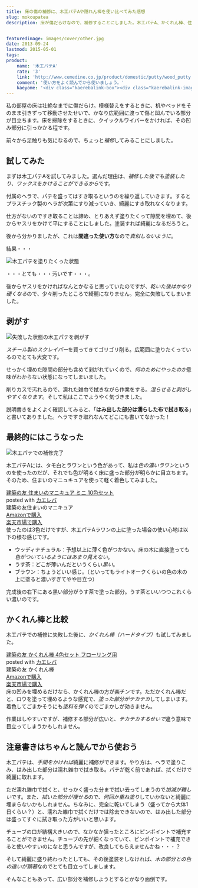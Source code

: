 ```yaml
---
title: 床の傷の補修に、木工パテAや隠れん棒を使い比べてみた感想
slug: mokoupatea
description: 床が傷だらけなので、補修することにしました。木工パテA、かくれん棒、住まいのマニキュアなどを使って補修しました。手間がかかりますが木工パテを使うのが一番きれいに仕上がると思います。それぞれの使い勝手や違いなどを簡単に書いてみました。


featuredimage: images/cover/other.jpg
date: 2013-09-24
lastmod: 2015-05-01
tags: 
product:
    name: '木工パテA'
    rate: '3'
    link: 'http://www.cemedine.co.jp/product/domestic/putty/wood_putty.html'
    comment: '使い方をよく読んでから使いましょう。'
    kaeyome: '<div class="kaerebalink-box"><div class="kaerebalink-image"><a href="http://www.amazon.co.jp/exec/obidos/ASIN/B000TGHQZW/illusionspace-22/ref=nosim/" rel="nofollow" target="_blank"><img src="http://ecx.images-amazon.com/images/I/51kRPpnzbiL._SL160_.jpg" style="border: none;" /></a></div><div class="kaerebalink-info"><div class="kaerebalink-name"><a href="http://www.amazon.co.jp/exec/obidos/ASIN/B000TGHQZW/illusionspace-22/ref=nosim/" rel="nofollow" target="_blank">セメダイン 木工パテA ラワン P50ml HC-152[HTRC 4.1]</a><div class="kaerebalink-powered-date">posted with <a href="http://kaereba.com" rel="nofollow" target="_blank">カエレバ</a></div></div><div class="kaerebalink-detail"> セメダイン     </div><div class="kaerebalink-link1"><div class="shoplinkamazon"><a href="http://www.amazon.co.jp/gp/search?keywords=P50ml%20HC-152&__mk_ja_JP=%83J%83%5E%83J%83i&tag=illusionspace-22" rel="nofollow" target="_blank" title="アマゾン" >Amazonで購入</a></div><div class="shoplinkrakuten"><a href="http://hb.afl.rakuten.co.jp/hgc/0e95387f.f2aef20d.0e953880.25e412bd/?pc=http%3A%2F%2Fsearch.rakuten.co.jp%2Fsearch%2Fmall%2FP50ml%2520HC-152%2F-%2Ff.1-p.1-s.1-sf.0-st.A-v.2%3Fx%3D0%26scid%3Daf_ich_link_urltxt%26m%3Dhttp%3A%2F%2Fm.rakuten.co.jp%2F" rel="nofollow" target="_blank" title="楽天市場" >楽天市場で購入</a></div></div></div><div class="booklink-footer" style="clear: left"></div></div>'
---
```


私の部屋の床は壮絶なまでに傷だらけ。模様替えをするときに、机やベッドをそのまま引きずって移動させたせいで、かなり広範囲に渡って傷と凹んでいる部分が目立ちます。床を掃除をするときに、クイックルワイパーをかければ、その凹み部分に引っかかる程です。

前々から足触りも気になるので、ちょっと<em>補修</em>してみることにしました。


## 試してみた


まずは木工パテAを試してみました。選んだ理由は、<em>補修した後でも塗装したり、ワックスをかけることができるから</em>です。

付属のヘラで、パテを盛ってはすき取るというのを繰り返していきます。するとプラスチック製のヘラが次第にすり減っていき、綺麗にすき取れなくなります。

仕方がないのですき取ることは諦め、とりあえず塗りたくって隙間を埋めて、後からヤスリをかけて平にすることにしました。塗装すれば綺麗になるだろうと。

後から分かりましたが、これは<strong>間違った使い方</strong>なので<em>真似しないように</em>。

結果・・・

<img src="https://wantit.gcreate.jp/wp-content/uploads/2013/09/P6151383.jpg" alt="木工パテを塗りたくった状態" />

・・・とても・・・汚いです・・・。

後からヤスリをかければなんとかなると思っていたのですが、<em>乾いた後はかなり硬くなる</em>ので、少々削ったところで綺麗になりません。完全に失敗してしまいました。


## 剥がす


<img src="https://wantit.gcreate.jp/wp-content/uploads/2013/09/P6151384.jpg" alt="失敗した状態の木工パテを剥がす" />

<em>スチール製のスクレイバー</em>を買ってきてゴリゴリ削る。広範囲に塗りたくっているのでとても大変です。

せっかく埋めた隙間の部分も含めて剥がれていくので、<em>何のためにやったのか</em>意味がわからない状態になってしまいました。

削りカスで汚れるので、濡れた雑巾で拭きながら作業をする。<em>湿らせると剥がしやすくなります</em>。そして私はここでようやく気づきました。

説明書きをよくよく確認してみると、「<strong>はみ出した部分は濡らした布で拭き取る</strong>」と書いてありました。ヘラですき取れなんてどこにも書いてなかった！


## 最終的にはこうなった


<img src="https://wantit.gcreate.jp/wp-content/uploads/2013/09/P9221609.jpg" alt="木工パテでの補修完了" />

木工パテAには、タモ白とラワンという色があって、私は<em>色の濃いラワン</em>というのを使ったのだが、それでも色が明るく床に盛った部分が明らかに目立ちます。そのため、住まいのマニュキュアを使って軽く着色してみました。

<div class="kaerebalink-box">
<div class="kaerebalink-image"><a href="http://www.amazon.co.jp/exec/obidos/ASIN/B0020FPUJY/illusionspace-22/ref=nosim/" rel="nofollow" target="_blank"><img alt=""  src="http://ecx.images-amazon.com/images/I/61r4indXmSL._SL160_.jpg" style="border: none;" /></a></div>
<div class="kaerebalink-info">
<div class="kaerebalink-name"><a href="http://www.amazon.co.jp/exec/obidos/ASIN/B0020FPUJY/illusionspace-22/ref=nosim/" rel="nofollow" target="_blank">建築の友 住まいのマニキュア ミニ 10色セット</a>

<div class="kaerebalink-powered-date">posted with <a href="http://kaereba.com" rel="nofollow" target="_blank">カエレバ</a></div>
</div>
<div class="kaerebalink-detail"> 建築の友住まいのマニキュア     </div>
<div class="kaerebalink-link1">
<div class="shoplinkamazon"><a href="http://www.amazon.co.jp/gp/search?keywords=%8C%9A%92z%82%CC%97F%20%8FZ%82%DC%82%A2%82%CC%83%7D%83j%83L%83%85%83A&#038;__mk_ja_JP=%83J%83%5E%83J%83i&#038;tag=illusionspace-22" rel="nofollow" target="_blank" title="アマゾン" >Amazonで購入</a></div>
<div class="shoplinkrakuten"><a href="http://hb.afl.rakuten.co.jp/hgc/0e95387f.f2aef20d.0e953880.25e412bd/?pc=http%3A%2F%2Fsearch.rakuten.co.jp%2Fsearch%2Fmall%2F%25E5%25BB%25BA%25E7%25AF%2589%25E3%2581%25AE%25E5%258F%258B%2520%25E4%25BD%258F%25E3%2581%25BE%25E3%2581%2584%25E3%2581%25AE%25E3%2583%259E%25E3%2583%258B%25E3%2582%25AD%25E3%2583%25A5%25E3%2582%25A2%2F-%2Ff.1-p.1-s.1-sf.0-st.A-v.2%3Fx%3D0%26scid%3Daf_ich_link_urltxt%26m%3Dhttp%3A%2F%2Fm.rakuten.co.jp%2F" rel="nofollow" target="_blank" title="楽天市場" >楽天市場で購入</a></div>
</div>
</div>
<div class="booklink-footer" style="clear: left"></div>
</div>
使ったのは3色だけですが、木工パテAラワンの上に塗った場合の使い心地は以下の様な感じです。

<ul>
<li>ウッディナチュラル：予想以上に薄く色がつかない。床の木に直接塗っても<em>色がついているようにはあまり見えない</em>。</li>
<li>うす茶：どこが薄いんだというくらい<em>黒い</em>。</li>
<li>ブラウン：ちょうどいい感じ。（といってもライトオークくらいの色の木の上に塗ると濃いすぎてやや目立つ）
</ul>
完成後の右下にある黒い部分がうす茶で塗った部分。うす茶といいつつこれくらい濃いのです。


## かくれん棒と比較


木工パテでの補修に失敗した後に、<em>かくれん棒（ハードタイプ）</em>も試してみました。

<div class="kaerebalink-box">
<div class="kaerebalink-image"><a href="http://www.amazon.co.jp/exec/obidos/ASIN/B001VLCYQ0/illusionspace-22/ref=nosim/" rel="nofollow" target="_blank"><img alt=""  src="http://ecx.images-amazon.com/images/I/51ayYd9uy5L._SL160_.jpg" style="border: none;" /></a></div>
<div class="kaerebalink-info">
<div class="kaerebalink-name"><a href="http://www.amazon.co.jp/exec/obidos/ASIN/B001VLCYQ0/illusionspace-22/ref=nosim/" rel="nofollow" target="_blank">建築の友 かくれん棒 4色セット フローリング用</a>

<div class="kaerebalink-powered-date">posted with <a href="http://kaereba.com" rel="nofollow" target="_blank">カエレバ</a></div>
</div>
<div class="kaerebalink-detail"> 建築の友 かくれん棒     </div>
<div class="kaerebalink-link1">
<div class="shoplinkamazon"><a href="http://www.amazon.co.jp/gp/search?keywords=%8C%9A%92z%82%CC%97F%20%82%A9%82%AD%82%EA%82%F1%96_%81%40%83t%83%8D%81%5B%83%8A%83%93%83O%97p&#038;__mk_ja_JP=%83J%83%5E%83J%83i&#038;tag=illusionspace-22" rel="nofollow" target="_blank" title="アマゾン" >Amazonで購入</a></div>
<div class="shoplinkrakuten"><a href="http://hb.afl.rakuten.co.jp/hgc/0e95387f.f2aef20d.0e953880.25e412bd/?pc=http%3A%2F%2Fsearch.rakuten.co.jp%2Fsearch%2Fmall%2F%25E5%25BB%25BA%25E7%25AF%2589%25E3%2581%25AE%25E5%258F%258B%2520%25E3%2581%258B%25E3%2581%258F%25E3%2582%258C%25E3%2582%2593%25E6%25A3%2592%25E3%2580%2580%25E3%2583%2595%25E3%2583%25AD%25E3%2583%25BC%25E3%2583%25AA%25E3%2583%25B3%25E3%2582%25B0%25E7%2594%25A8%2F-%2Ff.1-p.1-s.1-sf.0-st.A-v.2%3Fx%3D0%26scid%3Daf_ich_link_urltxt%26m%3Dhttp%3A%2F%2Fm.rakuten.co.jp%2F" rel="nofollow" target="_blank" title="楽天市場" >楽天市場で購入</a></div>
</div>
</div>
<div class="booklink-footer" style="clear: left"></div>
</div>
床の凹みを埋めるだけなら、かくれん棒の方が楽チンです。ただかくれん棒だと、ロウを塗って埋めるような感覚で、<em>塗った部分がテカテカ</em>してしまいます。着色してごまかそうにも<em>塗料を弾く</em>のでごまかしが効きません。

作業はしやすいですが、補修する部分が広いと、<em>テカテカするせいで</em>違う意味で目立ってしまうかもしれません。


## 注意書きはちゃんと読んでから使おう


木工パテは、<em>手間をかければ</em>綺麗に補修ができます。やり方は、ヘラで塗りこみ、はみ出した部分は濡れ雑巾で拭き取る。パテが乾く前であれば、拭くだけで綺麗に取れます。

ただ濡れ雑巾で拭くと、せっかく盛った分まで拭い去ってしまうので<em>加減が難しい</em>です。また、<em>拭いた部分が痩せる</em>ので、<em>何回か重ね塗り</em>していかないと綺麗に埋まらないかもしれません。ちなみに、完全に乾いてしまう（盛ってから大体1日くらい？）と、濡れた雑巾で拭くだけでは除去できないので、はみ出した部分は盛ってすぐに拭き取った方がいいと思います。

チューブの口が結構大きいので、なかなか狙ったところにピンポイントで補充することができません。チューブの先が細くなっていて、ピンポイントで補充できると使いやすいのになと思うんですが、改良してもらえませんかね・・・？

そして綺麗に盛り終わったとしても、その後塗装をしなければ、<em>木の部分との色の違いが顕著</em>なのでとても目立ってしまします。

そんなこともあって、広い部分を補修しようとするとかなり面倒です。


  